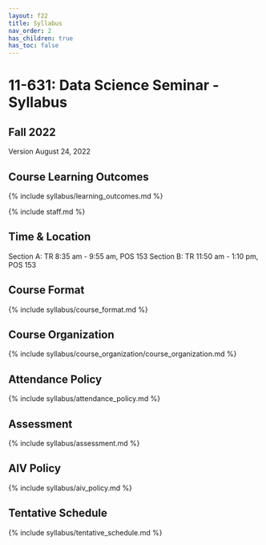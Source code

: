 ```yaml
---
layout: f22
title: Syllabus
nav_order: 2
has_children: true
has_toc: false
---
```


# 11-631:  Data Science Seminar - Syllabus

## Fall 2022

Version August 24, 2022

## Course Learning Outcomes

{% include syllabus/learning_outcomes.md %}

{% include staff.md %}

## Time & Location

Section A: TR 8:35 am - 9:55 am, POS 153
Section B: TR 11:50 am - 1:10 pm, POS 153

## Course Format

{% include syllabus/course_format.md %}

## Course Organization

{% include syllabus/course_organization/course_organization.md %}

## Attendance Policy

{% include syllabus/attendance_policy.md %}

## Assessment

{% include syllabus/assessment.md %}

## AIV Policy

{% include syllabus/aiv_policy.md %}

## Tentative Schedule

{% include syllabus/tentative_schedule.md %}